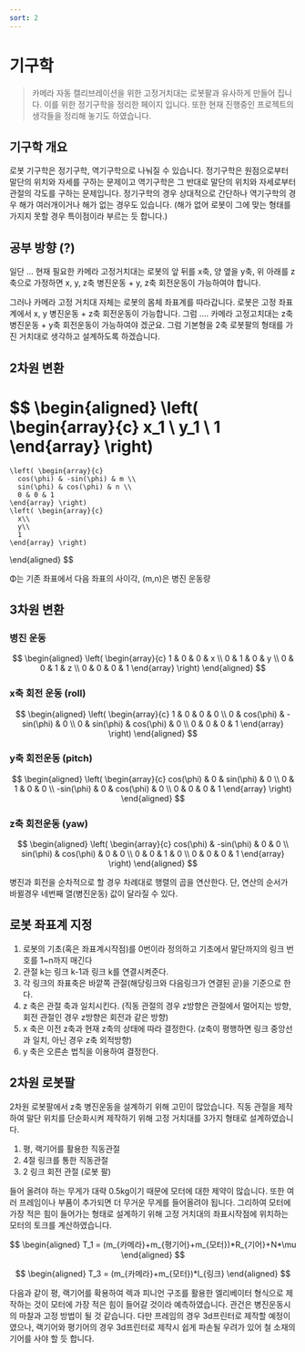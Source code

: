 ```yaml
---
sort: 2
---
```


#  기구학 

> 카메라 자동 캘리브레이션을 위한 고정거치대는 로봇팔과 유사하게 만들어 집니다. 이를 위한 정기구학을 정리한 페이지 입니다. 또한 현재 진행중인 프로젝트의 생각들을 정리해 놓기도 하였습니다.

## 기구학 개요 
로봇 기구학은 정기구학, 역기구학으로 나눠질 수 있습니다. 정기구학은 원점으로부터 말단의 위치와 자세를 구하는 문제이고 역기구학은 그 반대로 말단의 위치와 자세로부터 관절의 각도를 구하는 문제입니다. 정기구학의 경우 상대적으로 간단하나 역기구학의 경우 해가 여러개이거나 해가 없는 경우도 있습니다. (해가 없어 로봇이 그에 맞는 형태를 가지지 못할 경우 특이점이라 부르는 듯 합니다.)

## 공부 방향 (?)
일단 ... 현재 필요한 카메라 고정거치대는 로봇의 앞 뒤를 x축, 양 옆을 y축, 위 아래를 z축으로 가정하면 x, y, z축 병진운동 + y, z축 회전운동이 가능하여야 합니다. 

그러나 카메라 고정 거치대 자체는 로봇의 몸체 좌표계를 따라갑니다. 로봇은 고정 좌표계에서 x, y 병진운동 + z축 회전운동이 가능합니다. 그럼 .... 카메라 고정고치대는 z축 병진운동 + y축 회전운동이 가능하여야 겠군요. 그럼 기본형을 2축 로봇팔의 형태를 가진 거치대로 생각하고 설계하도록 하겠습니다.

## 2차원 변환 

$$
\begin{aligned}
  \left( \begin{array}{c}
      x_1 \\
      y_1 \\
      1
    \end{array} \right)
   =
    \left( \begin{array}{c}
      cos(\phi) & -sin(\phi) & m \\
      sin(\phi) & cos(\phi) & n \\
      0 & 0 & 1 
    \end{array} \right)
    \left( \begin{array}{c}
      x\\
      y\\
      1
    \end{array} \right)
\end{aligned}
$$

Φ는 기존 좌표에서 다음 좌표의 사이각, (m,n)은 병진 운동량

## 3차원 변환

### 병진 운동

$$
\begin{aligned}
    \left( \begin{array}{c}
      1 & 0 & 0 & x \\
      0 & 1 & 0 & y \\
      0 & 0 & 1 & z \\
      0 & 0 & 0 & 1
    \end{array} \right)
\end{aligned}
$$

### x축 회전 운동 (roll) 

$$
\begin{aligned}
    \left( \begin{array}{c}
      1 & 0 & 0 & 0 \\
      0 & cos(\phi) & -sin(\phi) & 0 \\
      0 & sin(\phi) & cos(\phi) & 0 \\
      0 & 0 & 0 & 1
    \end{array} \right)
\end{aligned}
$$

### y축 회전운동 (pitch)

$$
\begin{aligned}
    \left( \begin{array}{c}
      cos(\phi) & 0 & sin(\phi) & 0 \\
      0 & 1 & 0 & 0 \\
      -sin(\phi) & 0 & cos(\phi) & 0 \\
      0 & 0 & 0 & 1
    \end{array} \right)
\end{aligned}
$$

### z축 회전운동 (yaw)

$$
\begin{aligned}
    \left( \begin{array}{c}
      cos(\phi) & -sin(\phi) & 0 & 0 \\
      sin(\phi) & cos(\phi) & 0 & 0 \\
      0 & 0 & 1 & 0 \\
      0 & 0 & 0 & 1
    \end{array} \right)
\end{aligned}
$$

병진과 회전을 순차적으로 할 경우 차례대로 행렬의 곱을 연산한다. 단, 연산의 순서가 바뀔경우 네번째 열(병진운동) 값이 달라질 수 있다.

## 로봇 좌표계 지정

1. 로봇의 기초(혹은 좌표계시작점)를 0번이라 정의하고 기초에서 말단까지의 링크 번호를 1~n까지 매긴다
2. 관절 k는 링크 k-1과 링크 k를 연결시켜준다.
3. 각 링크의 좌표축은 바깥쪽 관절(해당링크와 다음링크가 연결된 곧)을 기준으로 한다.
4. z 축은 관절 축과 일치시킨다. (직동 관절의 경우 z방향은 관절에서 멀어지는 방향, 회전 관절인 경우 z방향은 회전과 같은 방향)
5. x 축은 이전 z축과 현재 z축의 상태에 따라 결정한다. (z축이 평행하면 링크 중앙선과 일치, 아닌 경우 z축 외적방향)
6. y 축은 오른손 법칙을 이용하여 결정한다.

## 2차원 로봇팔 

2차원 로봇팔에서 z축 병진운동을 설계하기 위해 고민이 많았습니다. 직동 관절을 제작하여 말단 위치를 단순화시켜 제작하기 위해 고정 거치대를 3가지 형태로 설계하였습니다.

1. 평, 랙기어를 활용한 직동관절
2. 4절 링크를 통한 직동관절
3. 2 링크 회전 관절 (로봇 팔)

들어 올려야 하는 무게가 대략 0.5kg이기 때문에 모터에 대한 제약이 많습니다. 또한 여러 프레임이나 부품이 추가되면 더 무거운 무게를 들어올려야 됩니다. 그리하여 모터에 가장 적은 힘이 들어가는 형태로 설계하기 위해 고정 거치대의 좌표시작점에 위치하는 모터의 토크를 계산하였습니다.

$$
\begin{aligned}
  T_1 =  (m_{카메라}+m_{평기어}+m_{모터})*R_{기어}+N*\mu 
\end{aligned}
$$

$$
\begin{aligned}
  T_3 =  (m_{카메라}+m_{모터})*l_{링크} 
\end{aligned}
$$

다음과 같이 평, 랙기어를 확용하여 렉과 피니언 구조를 활용한 엘리베이터 형식으로 제작하는 것이 모터에 가장 적은 힘이 들어갈 것이라 예측하였습니다. 관건은 병진운동시의 마찰과 고정 방법이 될 것 같습니다. 다만 프레임의 경우 3d프린터로 제작할 예정이였으나, 랙기어와 평기어의 경우 3d프린터로 제작시 쉽게 파손될 우려가 있어 철 소재의 기어를 사야 할 듯 합니다.




